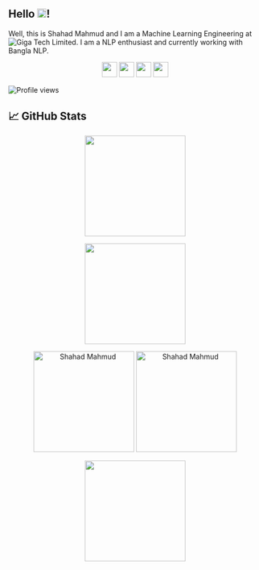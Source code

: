 ## Hello <img src="https://i.imgur.com/GNz3qCl.gif" width="18px">! 
Well, this is Shahad Mahmud and I am a Machine Learning Engineering at ![Giga Tech Limited](https://www.gigatechltd.com/). I am a NLP enthusiast and currently working with Bangla NLP. 
<p align="center">
  <a href="https://www.linkedin.com/in/shahad-mahmud/"><img height="30" src="https://i.imgur.com/nbDVVx2.png"></a>
  <a href="mailto:shahad9381@gmail.com"><img height="30" src="https://i.imgur.com/78azQZd.png"></a>
<!--   <a href="https://www.buymeacoffee.com/shuhanmirza"><img height="30" src="https://i.imgur.com/xfv1dZ5.png"></a> -->
  <a href="https://www.fb.com/shahad001"><img height="30" src="https://i.imgur.com/xZy8vkQ.png"></a>
  <a href="instagram.com/shahad_chowdhury/"><img height="30" src="https://i.imgur.com/DWeN4dR.png"></a>
</p>

![Profile views](https://gpvc.arturio.dev/shahad-mahmud)

## &#x1f4c8; GitHub Stats
<p align="center"><img height="200" src="https://github-readme-streak-stats.herokuapp.com/?user=shahad-mahmud"/></p>
<p align="center" width=100%><img height="200" src="https://activity-graph.herokuapp.com/graph?username=shahad-mahmud"/></p>
<p align="center">
  <img height="200" src="https://github-readme-stats.vercel.app/api/top-langs/?username=shahad-mahmud" alt="Shahad Mahmud" />
  <img height="200" src="https://github-readme-stats.vercel.app/api?username=shahad-mahmud&show_icons=true&count_private=true" alt="Shahad Mahmud" />
</p> 
<p align="center" width=100%><img height="200" src="https://github-profile-trophy.vercel.app/?username=shahad-mahmud&theme=gruvbox&row=2&margin-w=5&margin-h=5&count_private=true"/></p>
